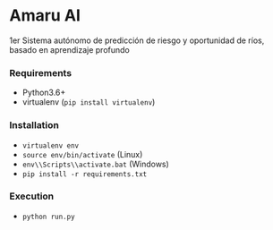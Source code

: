 # Amaru AI
1er Sistema autónomo de predicción de riesgo y oportunidad de ríos, basado en aprendizaje profundo

### Requirements
- Python3.6+
- virtualenv (`pip install virtualenv`)

### Installation
- `virtualenv env`
- `source env/bin/activate` (Linux)
- `env\\Scripts\\activate.bat` (Windows)
- `pip install -r requirements.txt`

### Execution
- `python run.py`
